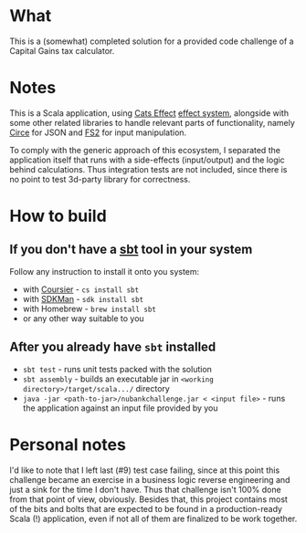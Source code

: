 # What

This is a (somewhat) completed solution for a provided code challenge of a
Capital Gains tax calculator.

# Notes

This is a Scala application, using [Cats Effect](https://typelevel.org/cats-effect/) [effect system](https://en.wikipedia.org/wiki/Effect_system), alongside with some other related libraries to handle relevant parts of functionality, namely [Circe](https://circe.github.io/circe/) for JSON and [FS2](https://fs2.io/#/) for input manipulation.

To comply with the generic approach of this ecosystem, I separated the application itself that runs with a side-effects (input/output) and the logic behind calculations. Thus integration tests are not included, since there is no point to test 3d-party library for correctness.

# How to build

## If you don't have a [sbt](https://www.scala-sbt.org/download.html) tool in your system

Follow any instruction to install it onto you system: 

* with [Coursier](https://get-coursier.io/docs/cli-installation) - ```cs install sbt```
* with [SDKMan](https://sdkman.io/install) - ```sdk install sbt```
* with Homebrew - ```brew install sbt```
* or any other way suitable to you

## After you already have `sbt` installed

* ```sbt test``` - runs unit tests packed with the solution
* ```sbt assembly``` - builds an executable jar in `<working directory>/target/scala.../` directory
* ```java -jar <path-to-jar>/nubankchallenge.jar < <input file>``` - runs the application against an input file provided by you

# Personal notes

I'd like to note that I left last (#9) test case failing, since at this point this challenge became an exercise in a business logic reverse engineering and just a sink for the time I don't have. Thus that challenge isn't 100% done from that point of view, obviously.
Besides that, this project contains most of the bits and bolts that are expected to be found in a production-ready Scala (!) application, even if not all of them are finalized to be work together.
